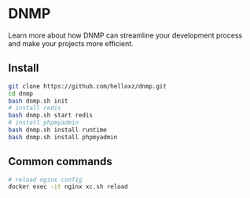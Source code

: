 # DNMP

Learn more about how DNMP can streamline your development process and make your projects more efficient.

## Install

```bash
git clone https://github.com/helloxz/dnmp.git
cd dnmp
bash dnmp.sh init
# install redis
bash dnmp.sh start redis
# install phpmyadmin
bash dnmp.sh install runtime
bash dnmp.sh install phpmyadmin
```

## Common commands

```bash
# reload nginx config
docker exec -it nginx xc.sh reload

```

